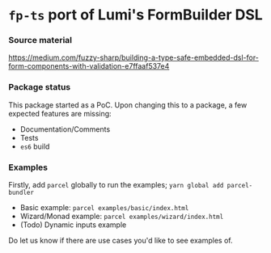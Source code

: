 # `fp-ts` port of Lumi's FormBuilder DSL

### Source material
https://medium.com/fuzzy-sharp/building-a-type-safe-embedded-dsl-for-form-components-with-validation-e7ffaaf537e4

### Package status
This package started as a PoC. Upon changing this to a package, a few expected features are missing:
- Documentation/Comments
- Tests
- `es6` build

### Examples
Firstly, add `parcel` globally to run the examples; `yarn global add parcel-bundler`

- Basic example: `parcel examples/basic/index.html`
- Wizard/Monad example: `parcel examples/wizard/index.html`
- (Todo) Dynamic inputs example

Do let us know if there are use cases you'd like to see examples of.